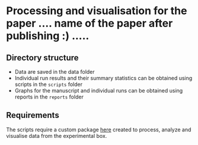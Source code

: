 # Processing and visualisation for the paper .... name of the paper after publishing :) .....

## Directory structure

- Data are saved in the data folder
- Individual run results and their summary statistics can be obtained using scripts in the `scripts` folder
- Graphs for the manuscript and individual runs can be obtained using reports in the `reports` folder

## Requirements
The scripts require a custom package [here](https://github.com/hejtmy/fgu-avoidance) created to process, analyze and visualise data from the experimental box.
